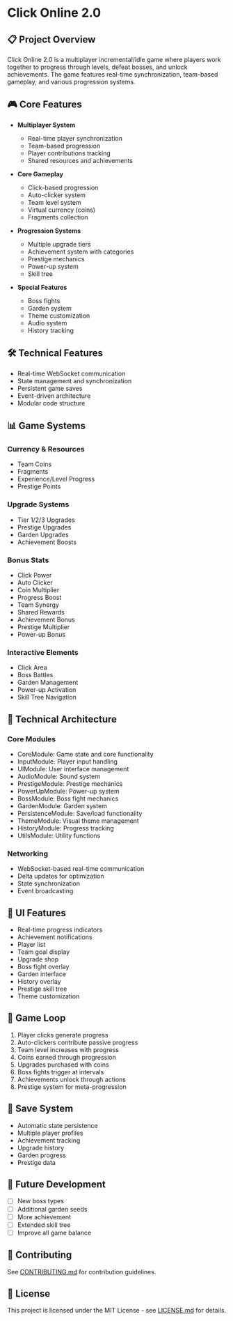 # Click Online 2.0

## 📋 Project Overview
Click Online 2.0 is a multiplayer incremental/idle game where players work together to progress through levels, defeat bosses, and unlock achievements. The game features real-time synchronization, team-based gameplay, and various progression systems.

## 🎮 Core Features
- **Multiplayer System**
  - Real-time player synchronization
  - Team-based progression
  - Player contributions tracking
  - Shared resources and achievements

- **Core Gameplay**
  - Click-based progression
  - Auto-clicker system
  - Team level system
  - Virtual currency (coins)
  - Fragments collection

- **Progression Systems**
  - Multiple upgrade tiers
  - Achievement system with categories
  - Prestige mechanics
  - Power-up system
  - Skill tree

- **Special Features**
  - Boss fights
  - Garden system
  - Theme customization
  - Audio system
  - History tracking

## 🛠 Technical Features
- Real-time WebSocket communication
- State management and synchronization
- Persistent game saves
- Event-driven architecture
- Modular code structure

## 📊 Game Systems

### Currency & Resources
- Team Coins
- Fragments
- Experience/Level Progress
- Prestige Points

### Upgrade Systems
- Tier 1/2/3 Upgrades
- Prestige Upgrades
- Garden Upgrades
- Achievement Boosts

### Bonus Stats
- Click Power
- Auto Clicker
- Coin Multiplier
- Progress Boost
- Team Synergy
- Shared Rewards
- Achievement Bonus
- Prestige Multiplier
- Power-up Bonus

### Interactive Elements
- Click Area
- Boss Battles
- Garden Management
- Power-up Activation
- Skill Tree Navigation

## 🔧 Technical Architecture

### Core Modules
- CoreModule: Game state and core functionality
- InputModule: Player input handling
- UIModule: User interface management
- AudioModule: Sound system
- PrestigeModule: Prestige mechanics
- PowerUpModule: Power-up system
- BossModule: Boss fight mechanics
- GardenModule: Garden system
- PersistenceModule: Save/load functionality
- ThemeModule: Visual theme management
- HistoryModule: Progress tracking
- UtilsModule: Utility functions

### Networking
- WebSocket-based real-time communication
- Delta updates for optimization
- State synchronization
- Event broadcasting

## 🎨 UI Features
- Real-time progress indicators
- Achievement notifications
- Player list
- Team goal display
- Upgrade shop
- Boss fight overlay
- Garden interface
- History overlay
- Prestige skill tree
- Theme customization

## 🔄 Game Loop
1. Player clicks generate progress
2. Auto-clickers contribute passive progress
3. Team level increases with progress
4. Coins earned through progression
5. Upgrades purchased with coins
6. Boss fights trigger at intervals
7. Achievements unlock through actions
8. Prestige system for meta-progression

## 🔐 Save System
- Automatic state persistence
- Multiple player profiles
- Achievement tracking
- Upgrade history
- Garden progress
- Prestige data

## 🎯 Future Development
- [ ] New boss types
- [ ] Additional garden seeds
- [ ] More achievement
- [ ] Extended skill tree
- [ ] Improve all game balance
 
## 🤝 Contributing
See [CONTRIBUTING.md](CONTRIBUTING.md) for contribution guidelines.

## 📝 License
This project is licensed under the MIT License - see [LICENSE.md](LICENSE.md) for details.